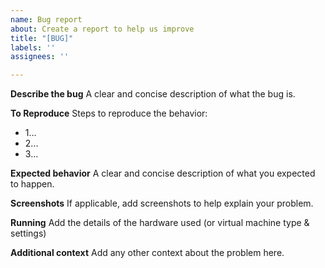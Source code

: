 ```yaml
---
name: Bug report
about: Create a report to help us improve
title: "[BUG]"
labels: ''
assignees: ''

---
```


**Describe the bug**
A clear and concise description of what the bug is.

**To Reproduce**
Steps to reproduce the behavior:
- 1...
- 2...
- 3...

**Expected behavior**
A clear and concise description of what you expected to happen.

**Screenshots**
If applicable, add screenshots to help explain your problem.

**Running**
Add the details of the hardware used (or virtual machine type & settings)

**Additional context**
Add any other context about the problem here.
